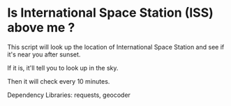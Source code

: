 Is International Space Station (ISS) above me ?
===============================================

This script will look up the location of International Space Station and see if it's near you after sunset.

If it is, it'll tell you to look up in the sky.

Then it will check every 10 minutes.

Dependency Libraries: requests, geocoder
